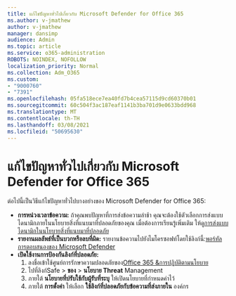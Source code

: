 ```yaml
---
title: แก้ไขปัญหาทั่วไปเกี่ยวกับ Microsoft Defender for Office 365
ms.author: v-jmathew
author: v-jmathew
manager: dansimp
audience: Admin
ms.topic: article
ms.service: o365-administration
ROBOTS: NOINDEX, NOFOLLOW
localization_priority: Normal
ms.collection: Adm_O365
ms.custom:
- "9000760"
- "7391"
ms.openlocfilehash: 05fa518ece7ea40fd7b4cea57115d9cd60370b01
ms.sourcegitcommit: 60c504f3ac187eaf1141b3ba701d9e0633bdd968
ms.translationtype: MT
ms.contentlocale: th-TH
ms.lasthandoff: 03/08/2021
ms.locfileid: "50695630"
---
```

# <a name="fix-common-problems-with-microsoft-defender-for-office-365"></a>แก้ไขปัญหาทั่วไปเกี่ยวกับ Microsoft Defender for Office 365

ต่อไปนี้เป็นวิธีแก้ไขปัญหาทั่วไปบางอย่างของ Microsoft Defender for Office 365:

- **การหน่วงเวลาข้อความ:** ถ้าคุณพบปัญหาที่การส่งข้อความล่าช้า คุณจะต้องใช้ตัวเลือกการส่งแบบไดนามิกภายในนโยบายสิ่งที่แนบมาที่ปลอดภัยของคุณ เมื่อต้องการเรียนรู้เพิ่มเติม ให้ดู[การส่งแบบไดนามิกในนโยบายสิ่งที่แนบมาที่ปลอดภัย](https://go.microsoft.com/fwlink/?linkid=2094106)
- **รายงานผลลัพธ์ที่เป็นบวกหรือลบที่ผิด:** รายงานข้อความไปยังไมโครซอฟท์โดยใช้ลิงก์นี้:[พอร์ทัลการตอบสนองของ Microsoft Defender](https://go.microsoft.com/fwlink/?linkid=2092835)
- **เปิดใช้งานการป้องกันลิงก์ที่ปลอดภัย:**
    1. ลงชื่อเข้าใช้ศูนย์การรักษาความปลอดภัยของ[Office 365 &การปฏิบัติตามนโยบาย](https://go.microsoft.com/fwlink/p/?linkid=2077143)
    2. ไปที่ลิงก์Safe  >  **ของ**  >  **นโยบาย Threat** Management
    3. ภายใต้ **นโยบายที่ปรับใช้กับผู้รับที่ระบุ** ให้เปิดนโยบายที่กําหนดค่าไว้
    4. ภายใต้ **การตั้งค่า** ให้เลือก **ใช้ลิงก์ที่ปลอดภัยกับข้อความที่ส่งภายใน** องค์กร
